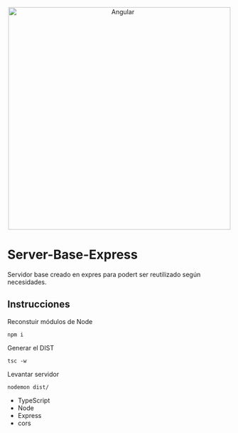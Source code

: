 <p align="center">
  <img alt="Angular" src="https://cdn-images-1.medium.com/max/1200/1*hYfdBkfKgvtMoDcqk_LjWA.png" width="500">
</p>

# Server-Base-Express
Servidor base creado en expres para podert ser reutilizado según necesidades.

## Instrucciones

Reconstuir módulos de Node
```
npm i
```

Generar el DIST
```
tsc -w
```

Levantar servidor
```
nodemon dist/
```

* TypeScript
* Node
* Express
* cors
